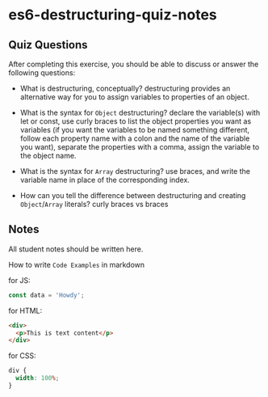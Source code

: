 # es6-destructuring-quiz-notes

## Quiz Questions

After completing this exercise, you should be able to discuss or answer the following questions:

- What is destructuring, conceptually?
  destructuring provides an alternative way for you to assign variables to properties of an object.

- What is the syntax for `Object` destructuring?
  declare the variable(s) with let or const, use curly braces to list the object properties you want as variables (if you want the variables to be named something different, follow each property name with a colon and the name of the variable you want), separate the properties with a comma, assign the variable to the object name.

- What is the syntax for `Array` destructuring?
  use braces, and write the variable name in place of the corresponding index.

- How can you tell the difference between destructuring and creating `Object`/`Array` literals?
  curly braces vs braces

## Notes

All student notes should be written here.

How to write `Code Examples` in markdown

for JS:

```javascript
const data = 'Howdy';
```

for HTML:

```html
<div>
  <p>This is text content</p>
</div>
```

for CSS:

```css
div {
  width: 100%;
}
```
